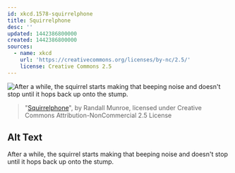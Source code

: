 ```yaml
---
id: xkcd.1578-squirrelphone
title: Squirrelphone
desc: ''
updated: 1442386800000
created: 1442386800000
sources:
  - name: xkcd
    url: 'https://creativecommons.org/licenses/by-nc/2.5/'
    license: Creative Commons 2.5
---
```

![After a while, the squirrel starts making that beeping noise and doesn't stop until it hops back up onto the stump.](https://imgs.xkcd.com/comics/squirrelphone.png)
> "[Squirrelphone](https://xkcd.com/1578/)", by Randall Munroe, licensed under Creative Commons Attribution-NonCommercial 2.5 License

## Alt Text
After a while, the squirrel starts making that beeping noise and doesn't stop until it hops back up onto the stump.
